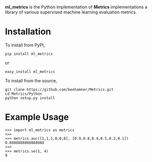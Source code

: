 **ml_metrics** is the Python implementation of **Metrics** implementations a library of various supervised machine learning evaluation metrics.

Installation
============

To install from PyPI,

```
pip install ml_metrics
```
or 
```
easy_install ml_metrics
```

To install from the source,
```
git clone https://github.com/benhamner/Metrics.git
cd Metrics/Python
python setup.py install
```

Example Usage
=============

```
>>> import ml_metrics as metrics
>>>
>>> metrics.auc([1,1,1,0,0,0], [0.9,0.8,0.4,0.5,0.2,0.1])
0.8888888888888888
>>>
>>> metrics.se(1, 4)
9
```

